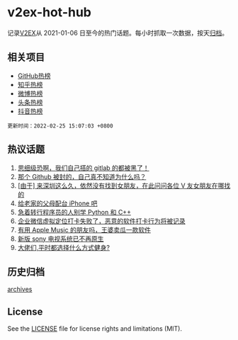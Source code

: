 # v2ex-hot-hub

 记录[V2EX](https://www.v2ex.com/)从 2021-01-06 日至今的热门话题。每小时抓取一次数据，按天[归档](archives)。
 
 ## 相关项目

- [GitHub热榜](https://github.com/lonnyzhang423/github-hot-hub)
- [知乎热榜](https://github.com/lonnyzhang423/zhihu-hot-hub)
- [微博热榜](https://github.com/lonnyzhang423/weibo-hot-hub)
- [头条热榜](https://github.com/lonnyzhang423/toutiao-hot-hub)
- [抖音热榜](https://github.com/lonnyzhang423/douyin-hot-hub)


 `更新时间：2022-02-25 15:07:03 +0800`

## 热议话题

1. [思细级恐啊，我们自己搭的 gitlab 的都被黑了！](https://www.v2ex.com/t/836253)
1. [那个 Github 被封的，自己真不知道为什么吗？](https://www.v2ex.com/t/836360)
1. [[由于] 来深圳这么久，依然没有找到女朋友，在此问问各位 V 友女朋友在哪找的](https://www.v2ex.com/t/836301)
1. [给老家的父母配台 iPhone 吧](https://www.v2ex.com/t/836317)
1. [急着转行程序员的人别学 Python 和 C++](https://www.v2ex.com/t/836242)
1. [企业微信虚拟定位打卡失败了，恶意的软件打卡行为将被记录](https://www.v2ex.com/t/836255)
1. [有用 Apple Music 的朋友吗，王婆卖瓜一款软件](https://www.v2ex.com/t/836309)
1. [新版 sony 电视系统已不再原生](https://www.v2ex.com/t/836196)
1. [大佬们,平时都选择什么方式健身?](https://www.v2ex.com/t/836306)

## 历史归档

[archives](archives)

## License

See the [LICENSE](LICENSE) file for license rights and limitations (MIT).
